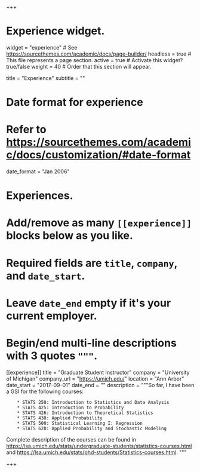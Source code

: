 +++
# Experience widget.
widget = "experience"  # See https://sourcethemes.com/academic/docs/page-builder/
headless = true  # This file represents a page section.
active = true  # Activate this widget? true/false
weight = 40  # Order that this section will appear.

title = "Experience"
subtitle = ""

# Date format for experience
#   Refer to https://sourcethemes.com/academic/docs/customization/#date-format
date_format = "Jan 2006"

# Experiences.
#   Add/remove as many `[[experience]]` blocks below as you like.
#   Required fields are `title`, `company`, and `date_start`.
#   Leave `date_end` empty if it's your current employer.
#   Begin/end multi-line descriptions with 3 quotes `"""`.


[[experience]]
  title = "Graduate Student Instructor"
  company = "University of Michigan"
  company_url = "https://umich.edu/"
  location = "Ann Arbor"
  date_start = "2017-09-01"
  date_end = ""
  description = """So far, I have been a GSI for the following courses:

		* STATS 250: Introduction to Statistics and Data Analysis 
		* STATS 425: Introduction to Probability
		* STATS 426: Introduction to Theoretical Statistics
		* STATS 430: Applied Probability
		* STATS 500: Statistical Learning I: Regression
		* STATS 620: Applied Probability and Stochastic Modeling
 Complete  description of the courses can be found in <https://lsa.umich.edu/stats/undergraduate-students/statistics-courses.html> and <https://lsa.umich.edu/stats/phd-students/Statistics-courses.html>.
"""

+++
